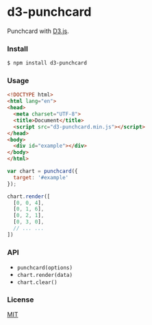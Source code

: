 # d3-punchcard

Punchcard with [D3.js](https://d3js.org/).

### Install

```sh
$ npm install d3-punchcard
```

### Usage

```html
<!DOCTYPE html>
<html lang="en">
<head>
  <meta charset="UTF-8">
  <title>Document</title>
  <script src="d3-punchcard.min.js"></script>
</head>
<body>
  <div id="example"></div>
</body>
</html>
```

```javascript
var chart = punchcard({
  target: '#example'
});

chart.render([
  [0, 0, 4],
  [0, 1, 6],
  [0, 2, 1],
  [0, 3, 0],
  // ... ...
])
```

### API

- `punchcard(options)`
- `chart.render(data)`
- `chart.clear()`

### License

[MIT](./LICENSE)
